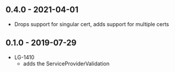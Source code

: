 ## 0.4.0 - 2021-04-01

- Drops support for singular cert, adds support for multiple certs

## 0.1.0 - 2019-07-29
- LG-1410
  - adds the ServiceProviderValidation